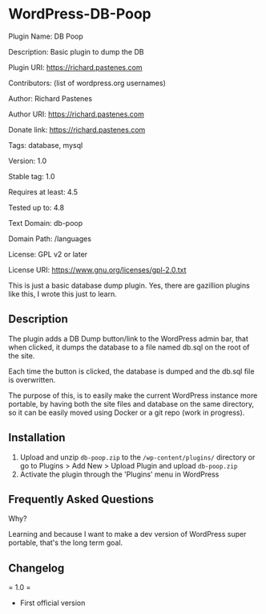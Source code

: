 # WordPress-DB-Poop
Plugin Name:       DB Poop

Description:       Basic plugin to dump the DB

Plugin URI:        https://richard.pastenes.com

Contributors:      (list of wordpress.org usernames)

Author:            Richard Pastenes

Author URI:        https://richard.pastenes.com

Donate link:       https://richard.pastenes.com

Tags:              database, mysql

Version:           1.0

Stable tag:        1.0

Requires at least: 4.5

Tested up to:      4.8

Text Domain:       db-poop

Domain Path:       /languages

License:           GPL v2 or later

License URI:       https://www.gnu.org/licenses/gpl-2.0.txt


This is just a basic database dump plugin. Yes, there are gazillion plugins like this, I wrote this just to learn.

## Description ##

The plugin adds a DB Dump button/link to the WordPress admin bar, that when clicked, it dumps the database to a file
named db.sql on the root of the site.

Each time the button is clicked, the database is dumped and the db.sql file is overwritten.

The purpose of this, is to easily make the current WordPress instance more portable, by having both the site files
and database on the same directory, so it can be easily moved using Docker or a git repo (work in progress).

## Installation ##

1. Upload and unzip `db-poop.zip` to the `/wp-content/plugins/` directory
or go to Plugins > Add New > Upload Plugin and upload `db-poop.zip`
2. Activate the plugin through the 'Plugins' menu in WordPress

## Frequently Asked Questions ##

Why?

Learning and because I want to make a dev version of WordPress super portable, that's the long term goal.

## Changelog ##

= 1.0 =
* First official version

